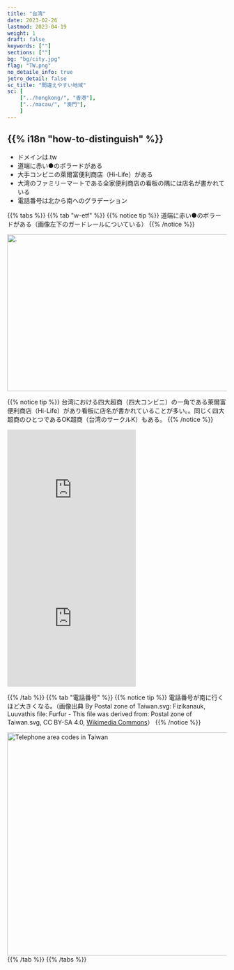 ```yaml
---
title: "台湾"
date: 2023-02-26
lastmod: 2023-04-19
weight: 1
draft: false
keywords: [""]
sections: [""]
bg: "bg/city.jpg"
flag: "TW.png"
no_detaile_info: true
jetro_detail: false
sc_title: "間違えやすい地域"
sc: [
    ["../hongkong/", "香港"],
    ["../macau/", "澳門"],
    ]
---
```


<div class="main-desciption country-description">
    <h2 class="section-title">{{% i18n "how-to-distinguish" %}}</h2>
    <ul class="rule-list">
        <li>ドメインは<span class="quiz">.tw</span></li>
        <li>道端に<span class="quiz">赤い●</span>のボラードがある</li>
        <li>大手コンビニの<span class="quiz">萊爾富便利商店（Hi-Life）</span>がある</li>
        <li>大湾のファミリーマートである全家便利商店の看板の隅には店名が書かれている</li>
        <li>電話番号は北から南へのグラデーション</li>
    </ul>
</div>


{{% tabs  %}}
{{% tab "w-etf" %}}
{{% notice tip %}}
道端に<span class="quiz">赤い●</span>のボラードがある（画像左下のガードレールについている）
{{% /notice %}}

<div class="googlemap-if">
<a data-flickr-embed="true" href="https://www.flickr.com/photos/mpecero/39302631925/" title="."><img src="https://live.staticflickr.com/4748/39302631925_f221b47277_z.jpg" width="640" height="360" alt="."/></a><script async src="//embedr.flickr.com/assets/client-code.js" charset="utf-8"></script>
</div>


{{% notice tip %}}
台湾における四大超商（四大コンビニ）の一角である<span class="quiz">萊爾富便利商店（Hi-Life）</span>があり看板に店名が書かれていることが多い。。同じく四大超商のひとつであるOK超商（台湾のサークルK）もある。
{{% /notice %}}

<div class="googlemap-if">
<iframe src="https://www.google.com/maps/embed?pb=!4v1683723896289!6m8!1m7!1sfwqhRoQNoYPioB__w5d6ow!2m2!1d24.15253874103846!2d120.6595042281571!3f202.88929917811987!4f6.884624551538522!5f1.6557543759161524" width="295" height="295" style="border:0;" allowfullscreen="" loading="lazy" referrerpolicy="no-referrer-when-downgrade"></iframe>
<iframe src="https://www.google.com/maps/embed?pb=!4v1683724160586!6m8!1m7!1sf0qVlKbQzy6q93ArcwE4zg!2m2!1d22.61870063206456!2d120.3136214919428!3f202.32057501694433!4f1.7683675628641993!5f2.7500359074352554" width="295" height="295" style="border:0;" allowfullscreen="" loading="lazy" referrerpolicy="no-referrer-when-downgrade"></iframe>
</div>

{{% /tab %}}
{{% tab "電話番号" %}}
{{% notice tip %}}
電話番号が南に行くほど大きくなる。（画像出典 By Postal zone of Taiwan.svg: Fizikanauk, Luuvathis file: Furfur - This file was derived from: Postal zone of Taiwan.svg, CC BY-SA 4.0, <a href="https://commons.wikimedia.org/w/index.php?curid=68299684">Wikimedia Commons</a>）
{{% /notice %}}
<div class="googlemap-if">
<a title="Postal zone of Taiwan.svg: Fizikanauk, Luuva this file: Furfur, CC BY-SA 4.0 &lt;https://creativecommons.org/licenses/by-sa/4.0&gt;, via Wikimedia Commons" href="https://commons.wikimedia.org/wiki/File:Telephone_area_codes_in_Taiwan.svg"><img width="512" alt="Telephone area codes in Taiwan" src="https://upload.wikimedia.org/wikipedia/commons/thumb/2/2f/Telephone_area_codes_in_Taiwan.svg/512px-Telephone_area_codes_in_Taiwan.svg.png"></a>
</div>
{{% /tab %}}
{{% /tabs %}}
